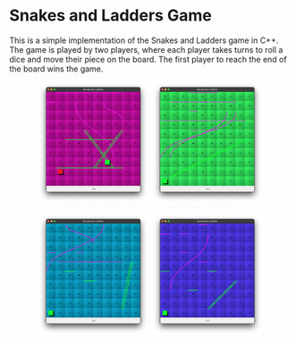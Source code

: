 # Snakes and Ladders Game

This is a simple implementation of the Snakes and Ladders game in C++. The game is played by two players, where each player takes turns to roll a dice and move their piece on the board. The first player to reach the end of the board wins the game.

<p align="center">
    <img src="images/image-4.png" width="200" /> <img src="images/image-5.png" width="200" />
</p>
<p align="center">
    <img src="images/image-6.png" width="200" /> <img src="images/image-7.png" width="200" />
</p>
